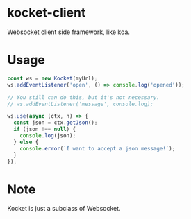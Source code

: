 # kocket-client
Websocket client side framework, like koa.

# Usage
```javascript
const ws = new Kocket(myUrl);
ws.addEventListener('open', () => console.log('opened'));

// You still can do this, but it's not necessary.
// ws.addEventListener('message', console.log);

ws.use(async (ctx, n) => {
  const json = ctx.getJson();
  if (json !== null) {
    console.log(json);
  } else {
    console.error(`I want to accept a json message!`);
  }
});
```
# Note
Kocket is just a subclass of Websocket.
